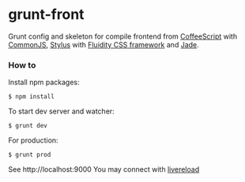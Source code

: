 # grunt-front

Grunt config and skeleton for compile frontend from [CoffeeScript](http://coffeescript.org/) with [CommonJS](http://wiki.commonjs.org/wiki/CommonJS), [Stylus](http://learnboost.github.io/stylus/) with [Fluidity CSS framework](http://fluiditycss.com/) and [Jade](http://jade-lang.com/).

### How to
Install npm packages:
```
$ npm install
```

To start dev server and watcher:
```
$ grunt dev
```

For production:
```
$ grunt prod
```

See http://localhost:9000
You may connect with [livereload](https://chrome.google.com/webstore/detail/livereload/jnihajbhpnppcggbcgedagnkighmdlei)